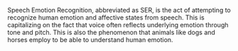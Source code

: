 Speech Emotion Recognition, abbreviated as SER, is the act of attempting to recognize human emotion and affective states from speech. This is capitalizing on the fact that voice often reflects underlying emotion through tone and pitch. This is also the phenomenon that animals like dogs and horses employ to be able to understand human emotion.
